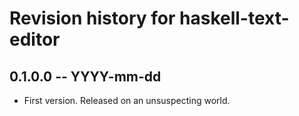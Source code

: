 # Revision history for haskell-text-editor

## 0.1.0.0 -- YYYY-mm-dd

* First version. Released on an unsuspecting world.
